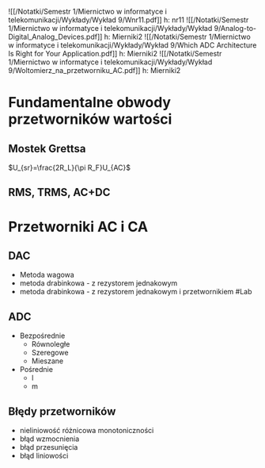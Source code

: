 ![[/Notatki/Semestr 1/Miernictwo w informatyce i telekomunikacji/Wykłady/Wykład 9/Wnr11.pdf]] h: nr11
![[/Notatki/Semestr 1/Miernictwo w informatyce i telekomunikacji/Wykłady/Wykład 9/Analog-to-Digital_Analog_Devices.pdf]] h: Mierniki2
![[/Notatki/Semestr 1/Miernictwo w informatyce i telekomunikacji/Wykłady/Wykład 9/Which ADC Architecture Is Right for Your Application.pdf]] h: Mierniki2
![[/Notatki/Semestr 1/Miernictwo w informatyce i telekomunikacji/Wykłady/Wykład 9/Woltomierz_na_przetworniku_AC.pdf]] h: Mierniki2



# Fundamentalne obwody przetworników wartości
## Mostek Grettsa
$U_{sr}=\frac{2R_L}{\pi R_F}U_{AC}$

## RMS, TRMS, AC+DC

# Przetworniki AC i CA
## DAC
 - Metoda wagowa
 - metoda drabinkowa - z rezystorem jednakowym
 - metoda drabinkowa - z rezystorem jednakowym i przetwornikiem #Lab 

## ADC
- Bezpośrednie
  - Równoległe
  - Szeregowe 
  - Mieszane
- Pośrednie
  - l
  - m

## Błędy przetworników
- nieliniowość różnicowa monotoniczności
- błąd wzmocnienia
- błąd przesunięcia
- błąd liniowości